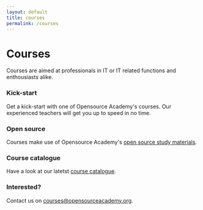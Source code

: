 ```yaml
---
layout: default
title: courses
permalink: /courses
---
```

# Courses
Courses are aimed at professionals in IT or IT related functions and enthousiasts alike.

### Kick-start
Get a kick-start with one of Opensource Academy's courses. Our experienced teachers will get you up to speed in no time.

### Open source
Courses make use of Opensource Academy's [open source study materials](/study).

### Course catalogue
Have a look at our latetst [course catalogue](/courses/catalogue).

### Interested?
Contact us on [courses@opensourceacademy.org](mailto:courses@opensourceacademy.org).
